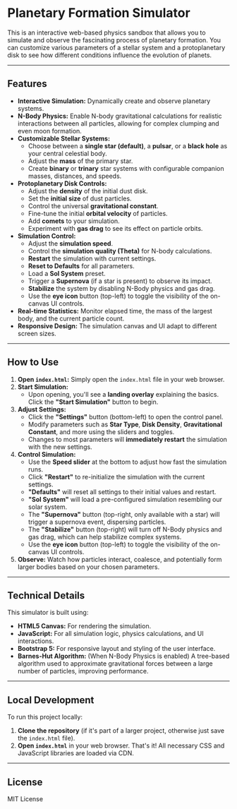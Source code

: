 # Planetary Formation Simulator

This is an interactive web-based physics sandbox that allows you to simulate and observe the fascinating process of planetary formation. You can customize various parameters of a stellar system and a protoplanetary disk to see how different conditions influence the evolution of planets.

---

## Features

* **Interactive Simulation:** Dynamically create and observe planetary systems.
* **N-Body Physics:** Enable N-body gravitational calculations for realistic interactions between all particles, allowing for complex clumping and even moon formation.
* **Customizable Stellar Systems:**
    * Choose between a **single star (default)**, a **pulsar**, or a **black hole** as your central celestial body.
    * Adjust the **mass** of the primary star.
    * Create **binary** or **trinary** star systems with configurable companion masses, distances, and speeds.
* **Protoplanetary Disk Controls:**
    * Adjust the **density** of the initial dust disk.
    * Set the **initial size** of dust particles.
    * Control the universal **gravitational constant**.
    * Fine-tune the initial **orbital velocity** of particles.
    * Add **comets** to your simulation.
    * Experiment with **gas drag** to see its effect on particle orbits.
* **Simulation Control:**
    * Adjust the **simulation speed**.
    * Control the **simulation quality (Theta)** for N-body calculations.
    * **Restart** the simulation with current settings.
    * **Reset to Defaults** for all parameters.
    * Load a **Sol System** preset.
    * Trigger a **Supernova** (if a star is present) to observe its impact.
    * **Stabilize** the system by disabling N-Body physics and gas drag.
    * Use the **eye icon** button (top-left) to toggle the visibility of the on-canvas UI controls.
* **Real-time Statistics:** Monitor elapsed time, the mass of the largest body, and the current particle count.
* **Responsive Design:** The simulation canvas and UI adapt to different screen sizes.

---

## How to Use

1.  **Open `index.html`:** Simply open the `index.html` file in your web browser.
2.  **Start Simulation:**
    * Upon opening, you'll see a **landing overlay** explaining the basics. Click the **"Start Simulation"** button to begin.
3.  **Adjust Settings:**
    * Click the **"Settings"** button (bottom-left) to open the control panel.
    * Modify parameters such as **Star Type**, **Disk Density**, **Gravitational Constant**, and more using the sliders and toggles.
    * Changes to most parameters will **immediately restart** the simulation with the new settings.
4.  **Control Simulation:**
    * Use the **Speed slider** at the bottom to adjust how fast the simulation runs.
    * Click **"Restart"** to re-initialize the simulation with the current settings.
    * **"Defaults"** will reset all settings to their initial values and restart.
    * **"Sol System"** will load a pre-configured simulation resembling our solar system.
    * The **"Supernova"** button (top-right, only available with a star) will trigger a supernova event, dispersing particles.
    * The **"Stabilize"** button (top-right) will turn off N-Body physics and gas drag, which can help stabilize complex systems.
    * Use the **eye icon** button (top-left) to toggle the visibility of the on-canvas UI controls.
5.  **Observe:** Watch how particles interact, coalesce, and potentially form larger bodies based on your chosen parameters.

---

## Technical Details

This simulator is built using:

* **HTML5 Canvas:** For rendering the simulation.
* **JavaScript:** For all simulation logic, physics calculations, and UI interactions.
* **Bootstrap 5:** For responsive layout and styling of the user interface.
* **Barnes-Hut Algorithm:** (When N-Body Physics is enabled) A tree-based algorithm used to approximate gravitational forces between a large number of particles, improving performance.

---

## Local Development

To run this project locally:

1.  **Clone the repository** (if it's part of a larger project, otherwise just save the `index.html` file).
2.  **Open `index.html`** in your web browser. That's it! All necessary CSS and JavaScript libraries are loaded via CDN.

---

## License

MIT License
